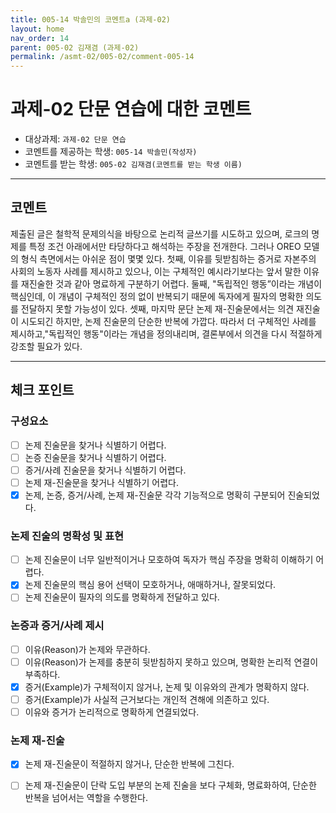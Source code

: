 ```yaml
---
title: 005-14 박솔민의 코멘트a (과제-02) 
layout: home
nav_order: 14
parent: 005-02 김재겸 (과제-02)
permalink: /asmt-02/005-02/comment-005-14
---
```


# 과제-02 단문 연습에 대한 코멘트

- 대상과제: `과제-02 단문 연습`
- 코멘트를 제공하는 학생: `005-14 박솔민(작성자)` 
- 코멘트를 받는 학생: `005-02 김재겸(코멘트를 받는 학생 이름)` 

---

## 코멘트

제출된 글은 철학적 문제의식을 바탕으로 논리적 글쓰기를 시도하고 있으며, 로크의 명제를 특정 조건 아래에서만 타당하다고 해석하는 주장을 전개한다. 그러나 OREO 모델의 형식 측면에서는 아쉬운 점이 몇몇 있다. 첫째, 이유를 뒷받침하는 증거로 자본주의 사회의 노동자 사례를 제시하고 있으나, 이는 구체적인 예시라기보다는 앞서 말한 이유를 재진술한 것과 같아 명료하게 구분하기 어렵다. 둘째, "독립적인 행동”이라는 개념이 핵심인데, 이 개념이 구체적인 정의 없이 반복되기 때문에 독자에게 필자의 명확한 의도를 전달하지 못할 가능성이 있다. 셋째, 마지막 문단 논제 재-진술문에서는 의견 재진술이 시도되긴 하지만, 논제 진술문의 단순한 반복에 가깝다. 따라서 더 구체적인 사례를 제시하고,"독립적인 행동"이라는 개념을 정의내리며, 결론부에서 의견을 다시 적절하게 강조할 필요가 있다.

---

## 체크 포인트

### **구성요소**
- [ ] 논제 진술문을 찾거나 식별하기 어렵다.
- [ ] 논증 진술문을 찾거나 식별하기 어렵다.
- [ ] 증거/사례 진술문을 찾거나 식별하기 어렵다.
- [ ] 논제 재-진술문을 찾거나 식별하기 어렵다.
- [x] 논제, 논증, 증거/사례, 논제 재-진술문 각각 기능적으로 명확히 구분되어 진술되었다.

### **논제 진술의 명확성 및 표현**  
- [ ] 논제 진술문이 너무 일반적이거나 모호하여 독자가 핵심 주장을 명확히 이해하기 어렵다.  
- [x] 논제 진술문의 핵심 용어 선택이 모호하거나, 애매하거나, 잘못되었다.  
- [ ] 논제 진술문이 필자의 의도를 명확하게 전달하고 있다.  

### **논증과 증거/사례 제시**  
- [ ] 이유(Reason)가 논제와 무관하다.
- [ ] 이유(Reason)가 논제를 충분히 뒷받침하지 못하고 있으며, 명확한 논리적 연결이 부족하다.  
- [x] 증거(Example)가 구체적이지 않거나, 논제 및 이유와의 관계가 명확하지 않다. 
- [ ] 증거(Example)가 사실적 근거보다는 개인적 견해에 의존하고 있다.  
- [ ] 이유와 증거가 논리적으로 명확하게 연결되었다.  

### **논제 재-진술**  
- [x] 논제 재-진술문이 적절하지 않거나, 단순한 반복에 그친다.   
- [ ] 논제 재-진술문이 단락 도입 부분의 논제 진술을 보다 구체화, 명료화하여, 단순한 반복을 넘어서는 역할을 수행한다.  

